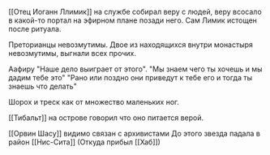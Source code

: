 [[Отец Иоганн Ллимик]]  на службе собирал веру с людей, веру всосало в какой-то портал на эфирном плане позади него. Сам Лимик истощен после ритуала.

Преторианцы невозмутимы.
Двое из находящихся внутри монастыря невозмутимы, выгнали всех прочих.

Аафиру
"Наше дело выиграет от этого".
"Мы знаем чего ты хочешь и мы дадим тебе это"
"Рано или поздно они приведут к тебе его и тогда ты знаешь что делать"

Шорох и треск как от множество маленьких ног.

[[Тибальт]] на острове говорил что оно питается верой.

[[Орвин Шасу]]  видимо связан с архивистами
До этого звезда падала в район [[Нис-Сита]]  (Откуда прибыл [[Хаб]])